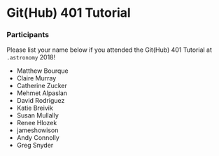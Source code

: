 # Git(Hub) 401 Tutorial

### Participants

Please list your name below if you attended the Git(Hub) 401 Tutorial at `.astronomy` 2018!

- Matthew Bourque
- Claire Murray
- Catherine Zucker
- Mehmet Alpaslan
- David Rodriguez
- Katie Breivik
- Susan Mullally
- Renee Hlozek
- jameshowison
- Andy Connolly
- Greg Snyder